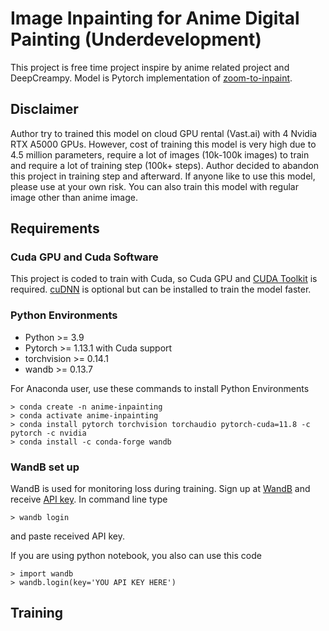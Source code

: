 # Image Inpainting for Anime Digital Painting (Underdevelopment)

This project is free time project inspire by anime related project and DeepCreampy. Model is Pytorch implementation of [zoom-to-inpaint](https://github.com/google/zoom-to-inpaint).

## Disclaimer

Author try to trained this model on cloud GPU rental (Vast.ai) with 4 Nvidia RTX A5000 GPUs. However, cost of training this model is very high due to 4.5 million parameters, require a lot of images (10k-100k images) to train and require a lot of training step (100k+ steps). Author decided to abandon this project in training step and afterward. If anyone like to use this model, please use at your own risk. You can also train this model with regular image other than anime image.

## Requirements

### Cuda GPU and Cuda Software

This project is coded to train with Cuda, so Cuda GPU and [CUDA Toolkit](https://developer.nvidia.com/cuda-toolkit) is required. [cuDNN](https://developer.nvidia.com/cudnn) is optional but can be installed to train the model faster.

### Python Environments

* Python >= 3.9
* Pytorch >= 1.13.1 with Cuda support
* torchvision >= 0.14.1
* wandb >= 0.13.7

For Anaconda user, use these commands to install Python Environments

```
> conda create -n anime-inpainting
> conda activate anime-inpainting
> conda install pytorch torchvision torchaudio pytorch-cuda=11.8 -c pytorch -c nvidia
> conda install -c conda-forge wandb
```

### WandB set up
WandB is used for monitoring loss during training. Sign up at [WandB](https://wandb.ai/site) and receive [API key](https://wandb.ai/authorize). In command line type

```
> wandb login
```

and paste received API key.

If you are using python notebook, you also can use this code

```
> import wandb
> wandb.login(key='YOU API KEY HERE')
```

## Training
